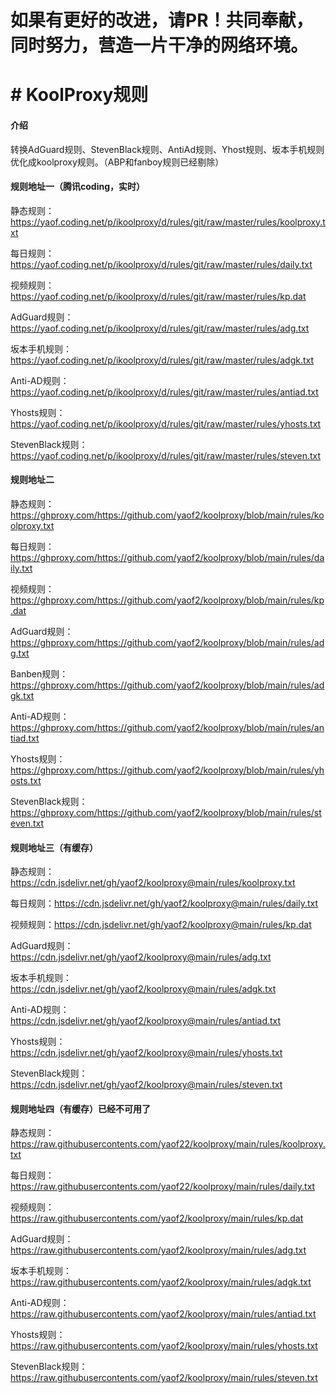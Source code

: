 
# 如果有更好的改进，请PR！共同奉献，同时努力，营造一片干净的网络环境。

# # KoolProxy规则

#### 介绍
转换AdGuard规则、StevenBlack规则、AntiAd规则、Yhost规则、坂本手机规则优化成koolproxy规则。（ABP和fanboy规则已经剔除）


#### 规则地址一（腾讯coding，实时）

静态规则：https://yaof.coding.net/p/ikoolproxy/d/rules/git/raw/master/rules/koolproxy.txt

每日规则：https://yaof.coding.net/p/ikoolproxy/d/rules/git/raw/master/rules/daily.txt

视频规则：https://yaof.coding.net/p/ikoolproxy/d/rules/git/raw/master/rules/kp.dat

AdGuard规则：https://yaof.coding.net/p/ikoolproxy/d/rules/git/raw/master/rules/adg.txt 

坂本手机规则：https://yaof.coding.net/p/ikoolproxy/d/rules/git/raw/master/rules/adgk.txt

Anti-AD规则：https://yaof.coding.net/p/ikoolproxy/d/rules/git/raw/master/rules/antiad.txt

Yhosts规则：https://yaof.coding.net/p/ikoolproxy/d/rules/git/raw/master/rules/yhosts.txt

StevenBlack规则：https://yaof.coding.net/p/ikoolproxy/d/rules/git/raw/master/rules/steven.txt


#### 规则地址二

静态规则：https://ghproxy.com/https://github.com/yaof2/koolproxy/blob/main/rules/koolproxy.txt

每日规则：https://ghproxy.com/https://github.com/yaof2/koolproxy/blob/main/rules/daily.txt

视频规则：https://ghproxy.com/https://github.com/yaof2/koolproxy/blob/main/rules/kp.dat

AdGuard规则：https://ghproxy.com/https://github.com/yaof2/koolproxy/blob/main/rules/adg.txt 

Banben规则：https://ghproxy.com/https://github.com/yaof2/koolproxy/blob/main/rules/adgk.txt

Anti-AD规则：https://ghproxy.com/https://github.com/yaof2/koolproxy/blob/main/rules/antiad.txt

Yhosts规则：https://ghproxy.com/https://github.com/yaof2/koolproxy/blob/main/rules/yhosts.txt

StevenBlack规则：https://ghproxy.com/https://github.com/yaof2/koolproxy/blob/main/rules/steven.txt


#### 规则地址三（有缓存）

静态规则：https://cdn.jsdelivr.net/gh/yaof2/koolproxy@main/rules/koolproxy.txt

每日规则：https://cdn.jsdelivr.net/gh/yaof2/koolproxy@main/rules/daily.txt

视频规则：https://cdn.jsdelivr.net/gh/yaof2/koolproxy@main/rules/kp.dat

AdGuard规则：https://cdn.jsdelivr.net/gh/yaof2/koolproxy@main/rules/adg.txt 

坂本手机规则：https://cdn.jsdelivr.net/gh/yaof2/koolproxy@main/rules/adgk.txt

Anti-AD规则：https://cdn.jsdelivr.net/gh/yaof2/koolproxy@main/rules/antiad.txt

Yhosts规则：https://cdn.jsdelivr.net/gh/yaof2/koolproxy@main/rules/yhosts.txt

StevenBlack规则：https://cdn.jsdelivr.net/gh/yaof2/koolproxy@main/rules/steven.txt



#### 规则地址四（有缓存）已经不可用了

静态规则：https://raw.githubusercontents.com/yaof22/koolproxy/main/rules/koolproxy.txt

每日规则：https://raw.githubusercontents.com/yaof22/koolproxy/main/rules/daily.txt

视频规则：https://raw.githubusercontents.com/yaof2/koolproxy/main/rules/kp.dat

AdGuard规则：https://raw.githubusercontents.com/yaof2/koolproxy/main/rules/adg.txt 

坂本手机规则：https://raw.githubusercontents.com/yaof2/koolproxy/main/rules/adgk.txt

Anti-AD规则：https://raw.githubusercontents.com/yaof2/koolproxy/main/rules/antiad.txt

Yhosts规则：https://raw.githubusercontents.com/yaof2/koolproxy/main/rules/yhosts.txt

StevenBlack规则：https://raw.githubusercontents.com/yaof2/koolproxy/main/rules/steven.txt

